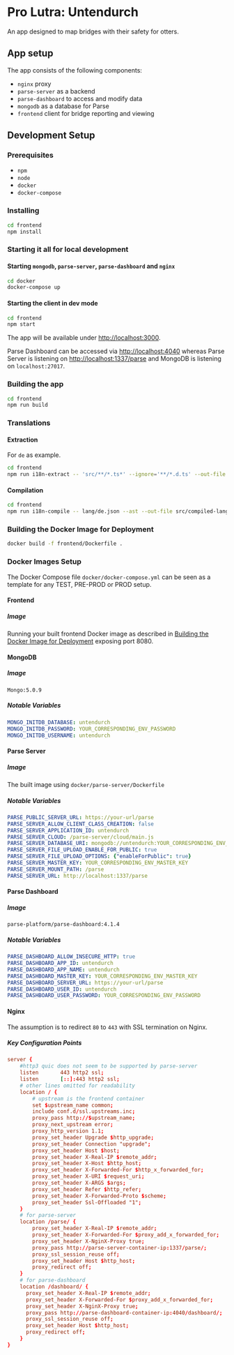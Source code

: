 # Pro Lutra: Untendurch
An app designed to map bridges with their safety for otters.
## App setup
The app consists of the following components:
  - `nginx` proxy
  - `parse-server` as a backend
  - `parse-dashboard` to access and modify data
  - `mongodb` as a database for Parse
  - `frontend` client for bridge reporting and viewing
## Development Setup
### Prerequisites
  - `npm`
  - `node`
  - `docker`
  - `docker-compose`
### Installing
```bash
cd frontend
npm install
```
### Starting it all for local development
#### Starting `mongodb`, `parse-server`, `parse-dashboard` and `nginx`
```bash
cd docker
docker-compose up
```
#### Starting the client in dev mode
```bash
cd frontend
npm start
```

The app will be available under [http://localhost:3000](http://localhost:3000).

Parse Dashboard can be accessed via [http://localhost:4040](http://localhost:4040) whereas Parse Server is listening on [http://localhost:1337/parse](http://localhost:1337/parse) and MongoDB is listening on `localhost:27017`.
### Building the app
```bash
cd frontend
npm run build
```
### Translations
#### Extraction
For `de` as example.
```bash
cd frontend
npm run i18n-extract -- 'src/**/*.ts*' --ignore='**/*.d.ts' --out-file lang/de.json --id-interpolation-pattern '[sha512:contenthash:base64:6]'
```
#### Compilation
```bash
cd frontend
npm run i18n-compile -- lang/de.json --ast --out-file src/compiled-lang/de.json
```
### Building the Docker Image for Deployment
```bash
docker build -f frontend/Dockerfile .
```
### Docker Images Setup
The Docker Compose file `docker/docker-compose.yml` can be seen as a template for any TEST, PRE-PROD or PROD setup.
#### Frontend
##### Image
Running your built frontend Docker image as described in [Building the Docker Image for Deployment](#building-the-docker-image-for-deployment) exposing port 8080.
#### MongoDB
##### Image
`Mongo:5.0.9`
##### Notable Variables
```yml
MONGO_INITDB_DATABASE: untendurch
MONGO_INITDB_PASSWORD: YOUR_CORRESPONDING_ENV_PASSWORD
MONGO_INITDB_USERNAME: untendurch
```
#### Parse Server
##### Image
The built image using `docker/parse-server/Dockerfile`
##### Notable Variables
```yml
PARSE_PUBLIC_SERVER_URL: https://your-url/parse
PARSE_SERVER_ALLOW_CLIENT_CLASS_CREATION: false
PARSE_SERVER_APPLICATION_ID: untendurch
PARSE_SERVER_CLOUD: /parse-server/cloud/main.js
PARSE_SERVER_DATABASE_URI: mongodb://untendurch:YOUR_CORRESPONDING_ENV_PASSWORD@mongodb-host:27017/untendurch
PARSE_SERVER_FILE_UPLOAD_ENABLE_FOR_PUBLIC: true
PARSE_SERVER_FILE_UPLOAD_OPTIONS: {"enableForPublic": true}
PARSE_SERVER_MASTER_KEY: YOUR_CORRESPONDING_ENV_MASTER_KEY
PARSE_SERVER_MOUNT_PATH: /parse
PARSE_SERVER_URL: http://localhost:1337/parse
```
#### Parse Dashboard
##### Image
`parse-platform/parse-dashboard:4.1.4`
##### Notable Variables
```yml
PARSE_DASHBOARD_ALLOW_INSECURE_HTTP: true
PARSE_DASHBOARD_APP_ID: untendurch
PARSE_DASHBOARD_APP_NAME: untendurch
PARSE_DASHBOARD_MASTER_KEY: YOUR_CORRESPONDING_ENV_MASTER_KEY
PARSE_DASHBOARD_SERVER_URL: https://your-url/parse
PARSE_DASHBOARD_USER_ID: untendurch
PARSE_DASHBOARD_USER_PASSWORD: YOUR_CORRESPONDING_ENV_PASSWORD
```
#### Nginx
The assumption is to redirect `80` to `443` with SSL termination on Nginx.

##### Key Configuration Points
```conf
server {
    #http3 quic does not seem to be supported by parse-server
    listen       443 http2 ssl;
    listen       [::]:443 http2 ssl;
    # other lines omitted for readability
    location / {
        # upstream is the frontend container
        set $upstream_name common;
        include conf.d/ssl.upstreams.inc;
        proxy_pass http://$upstream_name;
        proxy_next_upstream error;
        proxy_http_version 1.1;
        proxy_set_header Upgrade $http_upgrade;
        proxy_set_header Connection "upgrade";
        proxy_set_header Host $host;
        proxy_set_header X-Real-IP $remote_addr;
        proxy_set_header X-Host $http_host;
        proxy_set_header X-Forwarded-For $http_x_forwarded_for;
        proxy_set_header X-URI $request_uri;
        proxy_set_header X-ARGS $args;
        proxy_set_header Refer $http_refer;
        proxy_set_header X-Forwarded-Proto $scheme;
        proxy_set_header Ssl-Offloaded "1";
    }
    # for parse-server
    location /parse/ {
        proxy_set_header X-Real-IP $remote_addr;
        proxy_set_header X-Forwarded-For $proxy_add_x_forwarded_for;
        proxy_set_header X-NginX-Proxy true;
        proxy_pass http://parse-server-container-ip:1337/parse/;
        proxy_ssl_session_reuse off;
        proxy_set_header Host $http_host;
        proxy_redirect off;
    }
    # for parse-dashboard
    location /dashboard/ {
      proxy_set_header X-Real-IP $remote_addr;
      proxy_set_header X-Forwarded-For $proxy_add_x_forwarded_for;
      proxy_set_header X-NginX-Proxy true;
      proxy_pass http://parse-dashboard-container-ip:4040/dashboard/;
      proxy_ssl_session_reuse off;
      proxy_set_header Host $http_host;
      proxy_redirect off;
    }
}
```